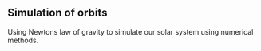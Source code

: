 ## Simulation of orbits
Using Newtons law of gravity to simulate our solar system using numerical methods.
